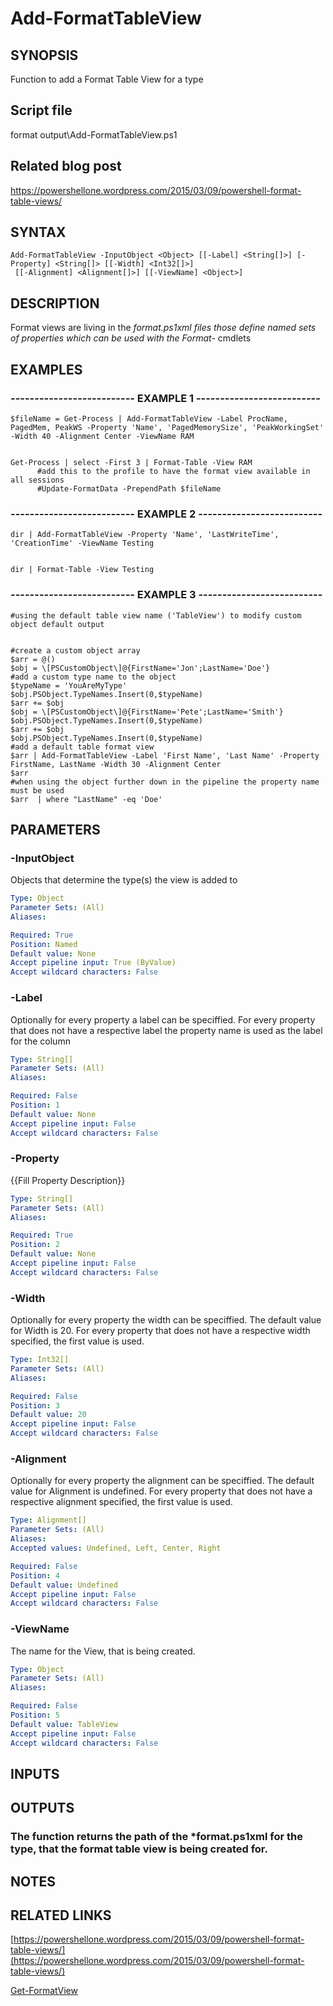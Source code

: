 # Add-FormatTableView

## SYNOPSIS
Function to add a Format Table View for a type

## Script file
format output\Add-FormatTableView.ps1

## Related blog post
https://powershellone.wordpress.com/2015/03/09/powershell-format-table-views/

## SYNTAX

```
Add-FormatTableView -InputObject <Object> [[-Label] <String[]>] [-Property] <String[]> [[-Width] <Int32[]>]
 [[-Alignment] <Alignment[]>] [[-ViewName] <Object>]
```

## DESCRIPTION
Format views are living in the *format.ps1xml files those define named sets of properties which can be used with the Format-* cmdlets

## EXAMPLES

### -------------------------- EXAMPLE 1 --------------------------
```
$fileName = Get-Process | Add-FormatTableView -Label ProcName, PagedMem, PeakWS -Property 'Name', 'PagedMemorySize', 'PeakWorkingSet' -Width 40 -Alignment Center -ViewName RAM


Get-Process | select -First 3 | Format-Table -View RAM
      #add this to the profile to have the format view available in all sessions
      #Update-FormatData -PrependPath $fileName
```
### -------------------------- EXAMPLE 2 --------------------------
```
dir | Add-FormatTableView -Property 'Name', 'LastWriteTime', 'CreationTime' -ViewName Testing


dir | Format-Table -View Testing
```
### -------------------------- EXAMPLE 3 --------------------------
```
#using the default table view name ('TableView') to modify custom object default output


#create a custom object array
$arr = @()
$obj = \[PSCustomObject\]@{FirstName='Jon';LastName='Doe'}
#add a custom type name to the object
$typeName = 'YouAreMyType'
$obj.PSObject.TypeNames.Insert(0,$typeName)
$arr += $obj
$obj = \[PSCustomObject\]@{FirstName='Pete';LastName='Smith'}
$obj.PSObject.TypeNames.Insert(0,$typeName)
$arr += $obj
$obj.PSObject.TypeNames.Insert(0,$typeName)
#add a default table format view
$arr | Add-FormatTableView -Label 'First Name', 'Last Name' -Property FirstName, LastName -Width 30 -Alignment Center
$arr 
#when using the object further down in the pipeline the property name must be used
$arr  | where "LastName" -eq 'Doe'
```
## PARAMETERS

### -InputObject
Objects that determine the type(s) the view is added to

```yaml
Type: Object
Parameter Sets: (All)
Aliases: 

Required: True
Position: Named
Default value: None
Accept pipeline input: True (ByValue)
Accept wildcard characters: False
```

### -Label
Optionally for every property a label can be speciffied.
For every property that does not have a respective label the property name is used as the label for the column

```yaml
Type: String[]
Parameter Sets: (All)
Aliases: 

Required: False
Position: 1
Default value: None
Accept pipeline input: False
Accept wildcard characters: False
```

### -Property
{{Fill Property Description}}

```yaml
Type: String[]
Parameter Sets: (All)
Aliases: 

Required: True
Position: 2
Default value: None
Accept pipeline input: False
Accept wildcard characters: False
```

### -Width
Optionally for every property the width can be speciffied.
The default value for Width is 20.
For every property that does not have a respective width specified, the first value is used.

```yaml
Type: Int32[]
Parameter Sets: (All)
Aliases: 

Required: False
Position: 3
Default value: 20
Accept pipeline input: False
Accept wildcard characters: False
```

### -Alignment
Optionally for every property the alignment can be speciffied.
The default value for Alignment is undefined.
For every property that does not have a respective alignment specified, the first value is used.

```yaml
Type: Alignment[]
Parameter Sets: (All)
Aliases: 
Accepted values: Undefined, Left, Center, Right

Required: False
Position: 4
Default value: Undefined
Accept pipeline input: False
Accept wildcard characters: False
```

### -ViewName
The name for the View, that is being created.

```yaml
Type: Object
Parameter Sets: (All)
Aliases: 

Required: False
Position: 5
Default value: TableView
Accept pipeline input: False
Accept wildcard characters: False
```

## INPUTS

## OUTPUTS

### The function returns the path of the *format.ps1xml for the type, that the format table view is being created for.

## NOTES

## RELATED LINKS

[https://powershellone.wordpress.com/2015/03/09/powershell-format-table-views/](https://powershellone.wordpress.com/2015/03/09/powershell-format-table-views/)

[Get-FormatView]()










